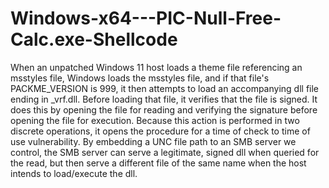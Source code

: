 # Windows-x64---PIC-Null-Free-Calc.exe-Shellcode

When an unpatched Windows 11 host loads a theme file referencing an msstyles file, Windows loads the msstyles file, and if that file's PACKME_VERSION is 999, it then attempts to load an accompanying dll file ending in _vrf.dll. Before loading that file, it verifies that the file is signed. It does this by opening the file for reading and verifying the signature before opening the file for execution. Because this action is performed in two discrete operations, it opens the procedure for a time of check to time of use vulnerability. By embedding a UNC file path to an SMB server we control, the SMB server can serve a legitimate, signed dll when queried for the read, but then serve a different file of the same name when the host intends to load/execute the dll.
